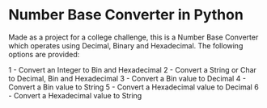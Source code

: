 # Number Base Converter in Python

Made as a project for a college challenge, this is a Number Base Converter which operates using Decimal, Binary and Hexadecimal. The following options are provided:

1 - Convert an Integer to Bin and Hexadecimal
2 - Convert a String or Char to Decimal, Bin and Hexadecimal
3 - Convert a Bin value to Decimal
4 - Convert a Bin value to String
5 - Convert a Hexadecimal value to Decimal
6 - Convert a Hexadecimal value to String
